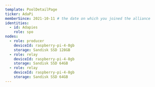 ```yaml
---
template: PoolDetailPage
ticker: AdaPi
memberSince: 2021-10-11 # the date on which you joined the alliance
identities:
  - id: Adapies
    role: spo
nodes:
  - role: producer
    deviceId: raspberry-pi-4-8gb
    storage: Sandisk SSD 128GB
  - role: relay 
    deviceId: raspberry-pi-4-8gb
    storage: Sandisk SSD 64GB
  - role: relay 
    deviceId: raspberry-pi-4-8gb
    storage: Sandisk SSD 64GB
---
```

